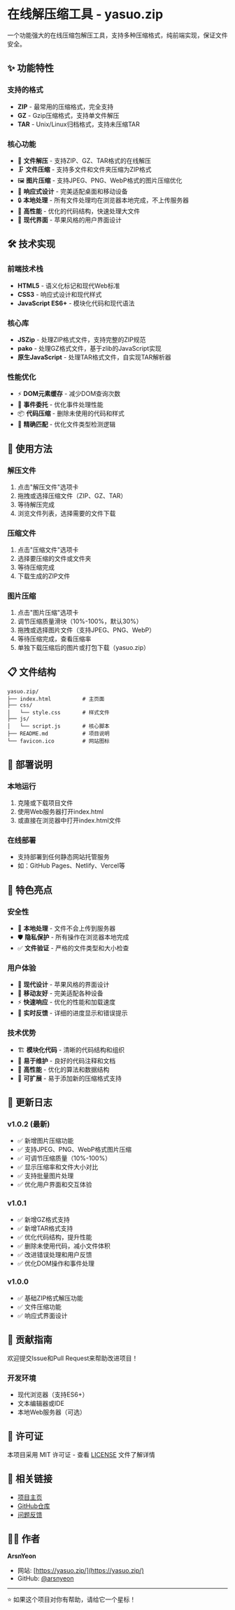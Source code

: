 # 在线解压缩工具 - yasuo.zip

一个功能强大的在线压缩包解压工具，支持多种压缩格式，纯前端实现，保证文件安全。

## ✨ 功能特性

### 支持的格式
- **ZIP** - 最常用的压缩格式，完全支持
- **GZ** - Gzip压缩格式，支持单文件解压
- **TAR** - Unix/Linux归档格式，支持未压缩TAR

### 核心功能
- 📁 **文件解压** - 支持ZIP、GZ、TAR格式的在线解压
- 🗜️ **文件压缩** - 支持多文件和文件夹压缩为ZIP格式
- 🖼️ **图片压缩** - 支持JPEG、PNG、WebP格式的图片压缩优化
- 📱 **响应式设计** - 完美适配桌面和移动设备
- 🔒 **本地处理** - 所有文件处理均在浏览器本地完成，不上传服务器
- 🚀 **高性能** - 优化的代码结构，快速处理大文件
- 🎨 **现代界面** - 苹果风格的用户界面设计

## 🛠️ 技术实现

### 前端技术栈
- **HTML5** - 语义化标记和现代Web标准
- **CSS3** - 响应式设计和现代样式
- **JavaScript ES6+** - 模块化代码和现代语法

### 核心库
- **JSZip** - 处理ZIP格式文件，支持完整的ZIP规范
- **pako** - 处理GZ格式文件，基于zlib的JavaScript实现
- **原生JavaScript** - 处理TAR格式文件，自实现TAR解析器

### 性能优化
- ⚡ **DOM元素缓存** - 减少DOM查询次数
- 🔄 **事件委托** - 优化事件处理性能
- 📦 **代码压缩** - 删除未使用的代码和样式
- 🎯 **精确匹配** - 优化文件类型检测逻辑

## 🚀 使用方法

### 解压文件
1. 点击"解压文件"选项卡
2. 拖拽或选择压缩文件（ZIP、GZ、TAR）
3. 等待解压完成
4. 浏览文件列表，选择需要的文件下载

### 压缩文件
1. 点击"压缩文件"选项卡
2. 选择要压缩的文件或文件夹
3. 等待压缩完成
4. 下载生成的ZIP文件

### 图片压缩
1. 点击"图片压缩"选项卡
2. 调节压缩质量滑块（10%-100%，默认30%）
3. 拖拽或选择图片文件（支持JPEG、PNG、WebP）
4. 等待压缩完成，查看压缩率
5. 单独下载压缩后的图片或打包下载（yasuo.zip）

## 📋 文件结构

```
yasuo.zip/
├── index.html          # 主页面
├── css/
│   └── style.css       # 样式文件
├── js/
│   └── script.js       # 核心脚本
├── README.md           # 项目说明
└── favicon.ico         # 网站图标
```

## 🔧 部署说明

### 本地运行
1. 克隆或下载项目文件
2. 使用Web服务器打开index.html
3. 或直接在浏览器中打开index.html文件

### 在线部署
- 支持部署到任何静态网站托管服务
- 如：GitHub Pages、Netlify、Vercel等

## 🌟 特色亮点

### 安全性
- 🔐 **本地处理** - 文件不会上传到服务器
- 🛡️ **隐私保护** - 所有操作在浏览器本地完成
- ✅ **文件验证** - 严格的文件类型和大小检查

### 用户体验
- 🎨 **现代设计** - 苹果风格的界面设计
- 📱 **移动友好** - 完美适配各种设备
- ⚡ **快速响应** - 优化的性能和加载速度
- 🔄 **实时反馈** - 详细的进度显示和错误提示

### 技术优势
- 🏗️ **模块化代码** - 清晰的代码结构和组织
- 🔧 **易于维护** - 良好的代码注释和文档
- 🚀 **高性能** - 优化的算法和数据结构
- 🔄 **可扩展** - 易于添加新的压缩格式支持

## 📝 更新日志

### v1.0.2 (最新)
- ✅ 新增图片压缩功能
- ✅ 支持JPEG、PNG、WebP格式图片压缩
- ✅ 可调节压缩质量（10%-100%）
- ✅ 显示压缩率和文件大小对比
- ✅ 支持批量图片处理
- ✅ 优化用户界面和交互体验

### v1.0.1
- ✅ 新增GZ格式支持
- ✅ 新增TAR格式支持
- ✅ 优化代码结构，提升性能
- ✅ 删除未使用代码，减小文件体积
- ✅ 改进错误处理和用户反馈
- ✅ 优化DOM操作和事件处理

### v1.0.0
- ✅ 基础ZIP格式解压功能
- ✅ 文件压缩功能
- ✅ 响应式界面设计

## 🤝 贡献指南

欢迎提交Issue和Pull Request来帮助改进项目！

### 开发环境
- 现代浏览器（支持ES6+）
- 文本编辑器或IDE
- 本地Web服务器（可选）

## 📄 许可证

本项目采用 MIT 许可证 - 查看 [LICENSE](LICENSE) 文件了解详情

## 🔗 相关链接

- [项目主页](https://yasuo.zip/)
- [GitHub仓库](https://github.com/arsnyeon/online-unzip-tool)
- [问题反馈](https://github.com/arsnyeon/online-unzip-tool/issues)

## 👨‍💻 作者

**ArsnYeon**
- 网站: [https://yasuo.zip/](https://yasuo.zip/)
- GitHub: [@arsnyeon](https://github.com/arsnyeon)

---

⭐ 如果这个项目对你有帮助，请给它一个星标！